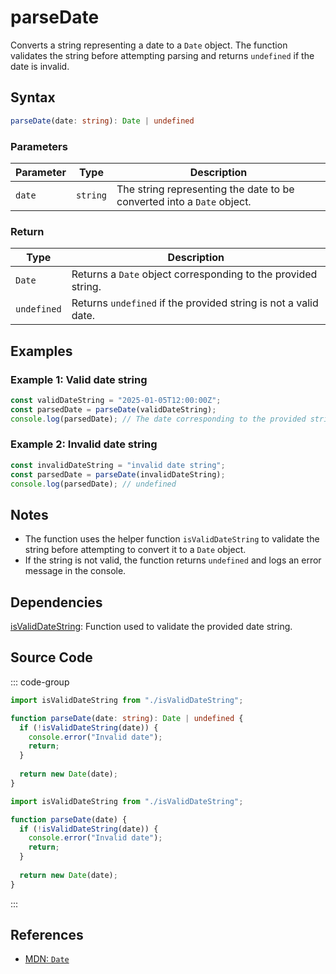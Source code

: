 # parseDate  
Converts a string representing a date to a `Date` object. The function validates the string before attempting parsing and returns `undefined` if the date is invalid.

## Syntax
```typescript
parseDate(date: string): Date | undefined
```

### Parameters

| Parameter | Type    | Description                                                      |
|-----------|---------|------------------------------------------------------------------|
| `date`    | `string`| The string representing the date to be converted into a `Date` object. |

### Return

| Type       | Description                                              |
|------------|--------------------------------------------------------|
| `Date`     | Returns a `Date` object corresponding to the provided string. |
| `undefined`| Returns `undefined` if the provided string is not a valid date. |

## Examples

### Example 1: Valid date string
```typescript
const validDateString = "2025-01-05T12:00:00Z";
const parsedDate = parseDate(validDateString);
console.log(parsedDate); // The date corresponding to the provided string
```

### Example 2: Invalid date string
```typescript
const invalidDateString = "invalid date string";
const parsedDate = parseDate(invalidDateString);
console.log(parsedDate); // undefined
```

## Notes
- The function uses the helper function `isValidDateString` to validate the string before attempting to convert it to a `Date` object.
- If the string is not valid, the function returns `undefined` and logs an error message in the console.

## Dependencies
[isValidDateString](./isValidDateString.md): Function used to validate the provided date string.

## Source Code
::: code-group

```typescript
import isValidDateString from "./isValidDateString";

function parseDate(date: string): Date | undefined {
  if (!isValidDateString(date)) {
    console.error("Invalid date");
    return;
  }
  
  return new Date(date);
}
```

```javascript
import isValidDateString from "./isValidDateString";

function parseDate(date) {
  if (!isValidDateString(date)) {
    console.error("Invalid date");
    return;
  }
  
  return new Date(date);
}
```
:::

## References
- [MDN: `Date`](https://developer.mozilla.org/en-US/docs/Web/JavaScript/Reference/Global_Objects/Date)